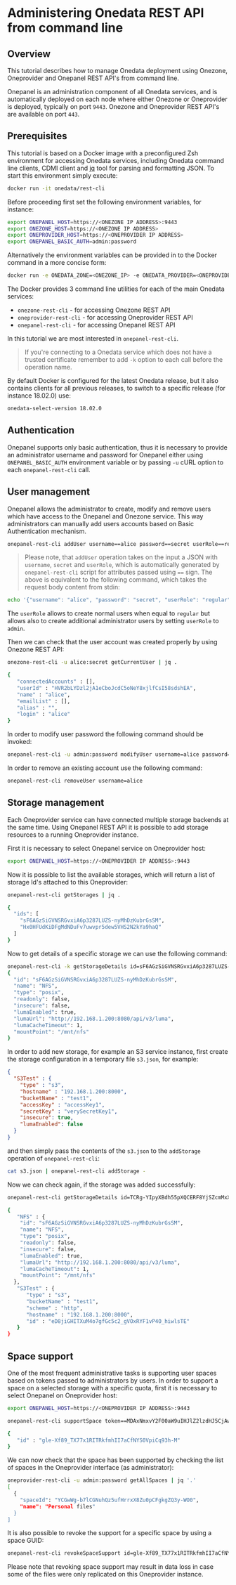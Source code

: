 # Administering Onedata REST API from command line

<!-- toc -->

## Overview
This tutorial describes how to manage Onedata deployment using Onezone, Oneprovider and Onepanel REST API's from command line.

Onepanel is an administration component of all Onedata services, and is automatically deployed on each node where either Onezone or Oneprovider is deployed, typically on port `9443`. Onezone and Oneprovider REST API's are available on port `443`.

## Prerequisites
This tutorial is based on a Docker image with a preconfigured Zsh environment for accessing Onedata services, including Onedata command line clients, CDMI client and [jq](https://stedolan.github.io/jq/) tool for parsing and formatting JSON. To start this environment simply execute:

```bash
docker run -it onedata/rest-cli
```

Before proceeding first set the following environment variables, for instance:
```bash
export ONEPANEL_HOST=https://<ONEZONE IP ADDRESS>:9443
export ONEZONE_HOST=https://<ONEZONE IP ADDRESS>
export ONEPROVIDER_HOST=https://<ONEPROVIDER IP ADDRESS>
export ONEPANEL_BASIC_AUTH=admin:password
```

Alternatively the environment variables can be provided in to the Docker command in a more concise form:

```bash
docker run -e ONEDATA_ZONE=<ONEZONE_IP> -e ONEDATA_PROVIDER=<ONEPROVIDER_IP> -it onedata/rest-cli
```

The Docker provides 3 command line utilities for each of the main Onedata services:

* `onezone-rest-cli` - for accessing Onezone REST API
* `oneprovider-rest-cli` - for accessing Oneprovider REST API
* `onepanel-rest-cli` - for accessing Onepanel REST API

In this tutorial we are most interested in `onepanel-rest-cli`.

> If you're connecting to a Onedata service which does not have a trusted certificate remember to add `-k` option to each call before the operation name.

By default Docker is configured for the latest Onedata release, but it also contains clients for all previous releases, to switch to a specific release (for instance 18.02.0) use:

```bash
onedata-select-version 18.02.0
```

## Authentication
Onepanel supports only basic authentication, thus it is necessary to provide an administrator username and password for Onepanel either using `ONEPANEL_BASIC_AUTH` environment variable or by passing `-u` cURL option to each `onepanel-rest-cli` call.

## User management
Onepanel allows the administrator to create, modify and remove users which have access to the Onepanel and Onezone service. This way administrators can manually add users accounts based on Basic Authentication mechanism.

```bash
onepanel-rest-cli addUser username==alice password==secret userRole==regular
```

> Please note, that `addUser` operation takes on the input a JSON with `username`, `secret` and `userRole`, which is automatically generated by `onepanel-rest-cli` script for attributes passed using `==` sign. The above is equivalent to the following command, which takes the request body content from stdin:

```bash
echo '{"username": "alice", "password": "secret", "userRole": "regular"}' | onepanel-rest-cli addUser -
```

The `userRole` allows to create normal users when equal to `regular` but allows also to create additional administrator users by setting `userRole` to `admin`.

Then we can check that the user account was created properly by using Onezone REST API:

```bash
onezone-rest-cli -u alice:secret getCurrentUser | jq .

{
   "connectedAccounts" : [],
   "userId" : "HVR2bLYDzl2jA1eCboJcdC5oNeY8xjlfCsI58sdshEA",
   "name" : "alice",
   "emailList" : [],
   "alias" : "",
   "login" : "alice"
}
```

In order to modify user password the following command should be invoked:

```bash
onepanel-rest-cli -u admin:password modifyUser username=alice password==newsecret
```

In order to remove an existing account use the following command:

```bash
onepanel-rest-cli removeUser username=alice
```

## Storage management
Each Oneprovider service can have connected multiple storage backends at the same time. Using Onepanel REST API it is possible to add storage resources to a running Oneprovider instance.

First it is necessary to select Onepanel service on Oneprovider host:

```bash
export ONEPANEL_HOST=https://<ONEPROVIDER IP ADDRESS>:9443
```

Now it is possible to list the available storages, which will return a list of storage Id's attached to this Oneprovider:

```bash
onepanel-rest-cli getStorages | jq .

{
  "ids": [
    "sF6AGzSiGVNSRGvxiA6p3287LUZS-nyMhDzKubrGsSM",
    "Hx0HFUdKiDFgMdNDuFv7uwvpr5dew5VHS2N2kYa9haQ"
  ]
}
```

Now to get details of a specific storage we can use the following command:

```bash
onepanel-rest-cli -k getStorageDetails id=sF6AGzSiGVNSRGvxiA6p3287LUZS-nyMhDzKubrGsSM | jq .
{
  "id": "sF6AGzSiGVNSRGvxiA6p3287LUZS-nyMhDzKubrGsSM",
  "name": "NFS",
  "type": "posix",
  "readonly": false,
  "insecure": false,
  "lumaEnabled": true,
  "lumaUrl": "http://192.168.1.200:8080/api/v3/luma",
  "lumaCacheTimeout": 1,
  "mountPoint": "/mnt/nfs"
}
```

In order to add new storage, for example an S3 service instance, first create the storage configuration in a temporary file `s3.json`, for example:

```json
{
  "S3Test" : {
    "type" : "s3",
    "hostname" : "192.168.1.200:8000",
    "bucketName" : "test1",
    "accessKey" : "accessKey1",
    "secretKey" : "verySecretKey1",
    "insecure": true,
    "lumaEnabled": false
  }
}
```

and then simply pass the contents of the `s3.json` to the `addStorage` operation of `onepanel-rest-cli`:

```bash
cat s3.json | onepanel-rest-cli addStorage -
```

Now we can check again, if the storage was added successfully:

```bash
onepanel-rest-cli getStorageDetails id=TCRg-YIpyXBdh55pXQCERF8YjSZcmMxXxHmWIVJk9wM | jq .

{
   "NFS" : {
    "id": "sF6AGzSiGVNSRGvxiA6p3287LUZS-nyMhDzKubrGsSM",
    "name": "NFS",
    "type": "posix",
    "readonly": false,
    "insecure": false,
    "lumaEnabled": true,
    "lumaUrl": "http://192.168.1.200:8080/api/v3/luma",
    "lumaCacheTimeout": 1,
    "mountPoint": "/mnt/nfs"
  },
   "S3Test" : {
      "type" : "s3",
      "bucketName" : "test1",
      "scheme" : "http",
      "hostname" : "192.168.1.200:8000",
      "id" : "eD8jiGHITXuM4o7gfGc5c2_gVOxRYF1vP4O_hiwlsTE"
   }
}
```

## Space support
One of the most frequent administrative tasks is supporting user spaces based on tokens passed to administrators by users. In order to support a space on a selected storage with a specific quota, first it is necessary to select Onepanel on Oneprovider host:

```bash
export ONEPANEL_HOST=https://<ONEPROVIDER IP ADDRESS>:9443
```

```bash
onepanel-rest-cli supportSpace token==MDAxNmxvY2F00aW9uIHJlZ2lzdHJ5CjAwM2JpZGVudGlmaWVyIDI2THNTM3RkdGNoZ00pUS3ZMb3JkMFQ00cDZPSXhWQnVvZHAwYUxNWHVxdzAKMDAyOGNpZCB00b2tlblR5cGUgPSBzcGFjZV9zdXBwb3J00X3Rva2VuCjAwMmZzaWduYXR1cmUg1EKnr7dPbh00I01X02wx8ULLjNt02HzBtfMxTp3jtse01vFsK size:=1073741824 storageName==NFS | jq '.'

{
   "id" : "gle-Xf89_TX77x1RITRkfmhII7aCfNYS0VpiCq93h-M"
}
```

We can now check that the space has been supported by checking the list of spaces in the Oneprovider interface (as administrator):

```bash
oneprovider-rest-cli -u admin:password getAllSpaces | jq '.'
[
  {
    "spaceId": "YCGwWg-b7lCGNuhQz5ufHrrxX8Zu0pCFgkgZQ3y-WO0",
    "name": "Personal files"
  }
]
```

It is also possible to revoke the support for a specific space by using a space GUID:

```bash
onepanel-rest-cli revokeSpaceSupport id=gle-Xf89_TX77x1RITRkfmhII7aCfNYS0VpiCq93h-M
```

Please note that revoking space support may result in data loss in case some of the files were only replicated on this Oneprovider instance.
